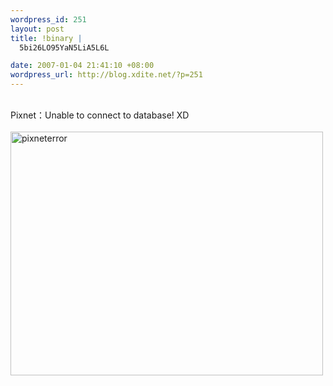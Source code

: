 ```yaml
--- 
wordpress_id: 251
layout: post
title: !binary |
  5bi26LO95YaN5LiA5L6L

date: 2007-01-04 21:41:10 +08:00
wordpress_url: http://blog.xdite.net/?p=251
---
```

<br />Pixnet：Unable to connect to database! XD<br /><br /><a href="http://www.flickr.com/photos/14765209@N00/345381805/" title="Photo Sharing"><img src="http://farm1.static.flickr.com/158/345381805_d313ebe37c.jpg" alt="pixneterror" height="390" width="500" /></a>
